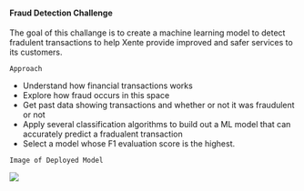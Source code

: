 #### Fraud Detection Challenge

The goal of this challange is to create a machine learning model to detect fradulent transactions to help Xente provide improved and safer services to its customers. 

`Approach`

- Understand how financial transactions works
- Explore how fraud occurs in this space
- Get past data showing transactions and whether or not it was fraudulent or not
- Apply several classification algorithms to build out a ML model that can accurately predict a fradualent transaction
- Select a model whose F1 evaluation score is the highest.

`Image of Deployed Model`

![](Fraud_detection.png)